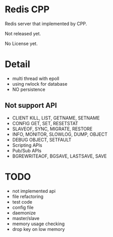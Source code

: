 Redis CPP
=========

Redis server that implemented by CPP.

Not released yet.

No License yet.

# Detail
* multi thread with epoll
* using rwlock for database
* NO persistence

## Not support API
* CLIENT KILL, LIST, GETNAME, SETNAME
* CONFIG GET, SET, RESETSTAT
* SLAVEOF, SYNC, MIGRATE, RESTORE
* INFO, MONITOR, SLOWLOG, DUMP, OBJECT
* DEBUG OBJECT, SETFAULT
* Scripting APIs
* Pub/Sub APIs
* BGREWRITEAOF, BGSAVE, LASTSAVE, SAVE

# TODO
* not implemented api
* file refactoring
* test code
* config file
* daemonize
* master/slave
* memory usage checking
* drop key on low memory
